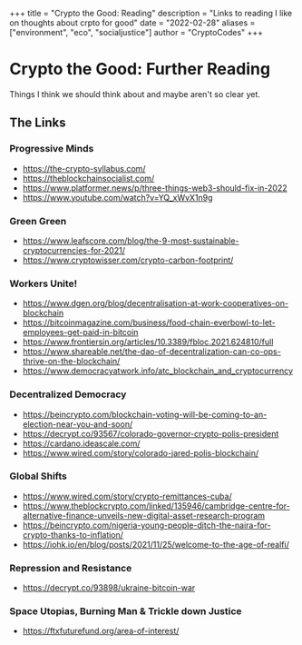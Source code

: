 +++
title = "Crypto the Good: Reading"
description = "Links to reading I like on thoughts about crpto for good"
date = "2022-02-28"
aliases = ["environment", "eco", "socialjustice"]
author = "CryptoCodes"
+++
# Crypto the Good: Further Reading #
Things I think we should think about and maybe aren't so clear yet.

## The Links ##

### Progressive Minds ###
- https://the-crypto-syllabus.com/
- https://theblockchainsocialist.com/
- https://www.platformer.news/p/three-things-web3-should-fix-in-2022
- https://www.youtube.com/watch?v=YQ_xWvX1n9g

### Green Green ###
- https://www.leafscore.com/blog/the-9-most-sustainable-cryptocurrencies-for-2021/
- https://www.cryptowisser.com/crypto-carbon-footprint/

### Workers Unite! ###
- https://www.dgen.org/blog/decentralisation-at-work-cooperatives-on-blockchain
- https://bitcoinmagazine.com/business/food-chain-everbowl-to-let-employees-get-paid-in-bitcoin
- https://www.frontiersin.org/articles/10.3389/fbloc.2021.624810/full
- https://www.shareable.net/the-dao-of-decentralization-can-co-ops-thrive-on-the-blockchain/
- https://www.democracyatwork.info/atc_blockchain_and_cryptocurrency

### Decentralized Democracy ###
- https://beincrypto.com/blockchain-voting-will-be-coming-to-an-election-near-you-and-soon/
- https://decrypt.co/93567/colorado-governor-crypto-polis-president
- https://cardano.ideascale.com/
- https://www.wired.com/story/colorado-jared-polis-blockchain/

### Global Shifts ###
- https://www.wired.com/story/crypto-remittances-cuba/
- https://www.theblockcrypto.com/linked/135946/cambridge-centre-for-alternative-finance-unveils-new-digital-asset-research-program
- https://beincrypto.com/nigeria-young-people-ditch-the-naira-for-crypto-thanks-to-inflation/
- https://iohk.io/en/blog/posts/2021/11/25/welcome-to-the-age-of-realfi/

### Repression and Resistance ###
- https://decrypt.co/93898/ukraine-bitcoin-war

### Space Utopias, Burning Man & Trickle down Justice ###
- https://ftxfuturefund.org/area-of-interest/
